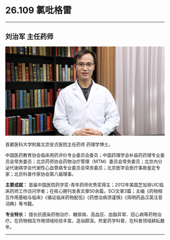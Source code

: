 # 26.109 氯吡格雷

---

## 刘治军 主任药师

![1685159105229](image/c26_109/1685159105229.png)

首都医科大学附属北京安贞医院主任药师 药理学博士。

中国医药教育协会临床用药评价专业委员会委员；中国药理学会补益药药理专业委员会常务委员；北京药师协会药物治疗管理（MTM）委员会常务委员；北京内分泌代谢病学会代谢性心血管病专业委员会常务委员；北京医学会医疗事故鉴定专家；北京科普作家协会第八届理事。

**主要成就：** 首届中国医院药学奖-青年药师优秀奖得主；2012年美国芝加哥UIC临床药师工作访问学者；在核心期刊发表文章50余篇，SCI文章3篇；主编《药物相互作用基础与临床》《循证临床药物配伍》《药想治病须谨慎》《简明药品汉英注音词典》等书籍。

**专业特长：** 擅长抗感染药物治疗、糖尿病、高血压、血脂异常、冠心病等药物治疗。在药物相互作用领域经验丰富，造诣颇深。热爱药学科普，在科普领域耕耘数年。

---
